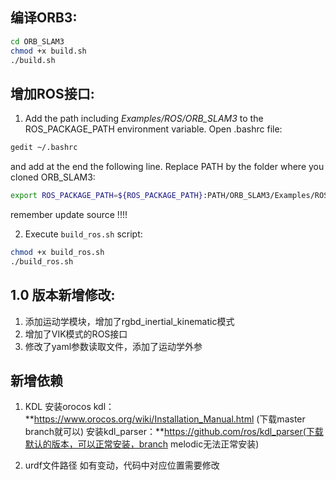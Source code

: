 ## 编译ORB3:

```bash
cd ORB_SLAM3
chmod +x build.sh
./build.sh
```

## 增加ROS接口:

1. Add the path including *Examples/ROS/ORB_SLAM3* to the ROS_PACKAGE_PATH environment variable. Open .bashrc file:

  ```bash
gedit ~/.bashrc
  ```

and add at the end the following line. Replace PATH by the folder where you cloned ORB_SLAM3:

  ```bash
export ROS_PACKAGE_PATH=${ROS_PACKAGE_PATH}:PATH/ORB_SLAM3/Examples/ROS
  ```

remember update source !!!!

2. Execute `build_ros.sh` script:

  ```bash
chmod +x build_ros.sh
./build_ros.sh
  ```

## 1.0 版本新增修改:
1. 添加运动学模块，增加了rgbd_inertial_kinematic模式
2. 增加了VIK模式的ROS接口
3. 修改了yaml参数读取文件，添加了运动学外参

## 新增依赖
1. KDL
   安装orocos kdl：**https://www.orocos.org/wiki/Installation_Manual.html   (下载master branch就可以)
   安装kdl_parser：**https://github.com/ros/kdl_parser(下载默认的版本，可以正常安装，branch melodic无法正常安装)

2. urdf文件路径
   如有变动，代码中对应位置需要修改

